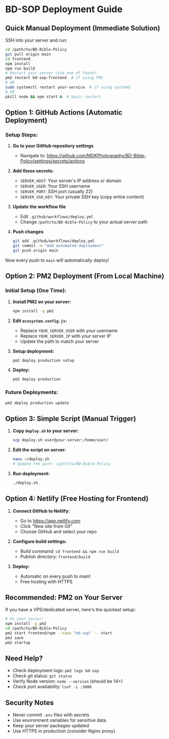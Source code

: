 # BD-SOP Deployment Guide

## Quick Manual Deployment (Immediate Solution)

SSH into your server and run:
```bash
cd /path/to/BD-Bible-Policy
git pull origin main
cd frontend
npm install
npm run build
# Restart your server (use one of these):
pm2 restart bd-sop-frontend  # if using PM2
# OR
sudo systemctl restart your-service  # if using systemd
# OR
pkill node && npm start &  # basic restart
```

## Option 1: GitHub Actions (Automatic Deployment)

### Setup Steps:

1. **Go to your GitHub repository settings**
   - Navigate to: https://github.com/MDKPhotography/BD-Bible-Policy/settings/secrets/actions

2. **Add these secrets:**
   - `SERVER_HOST`: Your server's IP address or domain
   - `SERVER_USER`: Your SSH username
   - `SERVER_PORT`: SSH port (usually 22)
   - `SERVER_SSH_KEY`: Your private SSH key (copy entire content)

3. **Update the workflow file**
   - Edit `.github/workflows/deploy.yml`
   - Change `/path/to/BD-Bible-Policy` to your actual server path

4. **Push changes**
   ```bash
   git add .github/workflows/deploy.yml
   git commit -m "Add automated deployment"
   git push origin main
   ```

Now every push to `main` will automatically deploy!

## Option 2: PM2 Deployment (From Local Machine)

### Initial Setup (One Time):

1. **Install PM2 on your server:**
   ```bash
   npm install -g pm2
   ```

2. **Edit `ecosystem.config.js`:**
   - Replace `YOUR_SERVER_USER` with your username
   - Replace `YOUR_SERVER_IP` with your server IP
   - Update the path to match your server

3. **Setup deployment:**
   ```bash
   pm2 deploy production setup
   ```

4. **Deploy:**
   ```bash
   pm2 deploy production
   ```

### Future Deployments:
```bash
pm2 deploy production update
```

## Option 3: Simple Script (Manual Trigger)

1. **Copy `deploy.sh` to your server:**
   ```bash
   scp deploy.sh user@your-server:/home/user/
   ```

2. **Edit the script on server:**
   ```bash
   nano ~/deploy.sh
   # Update the path: /path/to/BD-Bible-Policy
   ```

3. **Run deployment:**
   ```bash
   ./deploy.sh
   ```

## Option 4: Netlify (Free Hosting for Frontend)

1. **Connect GitHub to Netlify:**
   - Go to https://app.netlify.com
   - Click "New site from Git"
   - Choose GitHub and select your repo

2. **Configure build settings:**
   - Build command: `cd frontend && npm run build`
   - Publish directory: `frontend/build`

3. **Deploy:**
   - Automatic on every push to main!
   - Free hosting with HTTPS

## Recommended: PM2 on Your Server

If you have a VPS/dedicated server, here's the quickest setup:

```bash
# On your server:
npm install -g pm2
cd /path/to/BD-Bible-Policy
pm2 start frontend/npm --name "bd-sop" -- start
pm2 save
pm2 startup
```

## Need Help?

- Check deployment logs: `pm2 logs bd-sop`
- Check git status: `git status`
- Verify Node version: `node --version` (should be 14+)
- Check port availability: `lsof -i :3000`

## Security Notes

- Never commit `.env` files with secrets
- Use environment variables for sensitive data
- Keep your server packages updated
- Use HTTPS in production (consider Nginx proxy)